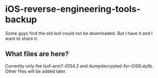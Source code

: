 # iOS-reverse-engineering-tools-backup
Some guys find the old lsof could not be downloaded. But I have it and I want to share it.

## What files are here?

Currently only the lsof-arm7-iOS4.2 and dumpdecrypted-for-iOS6.dylib. Other files will be added later.
